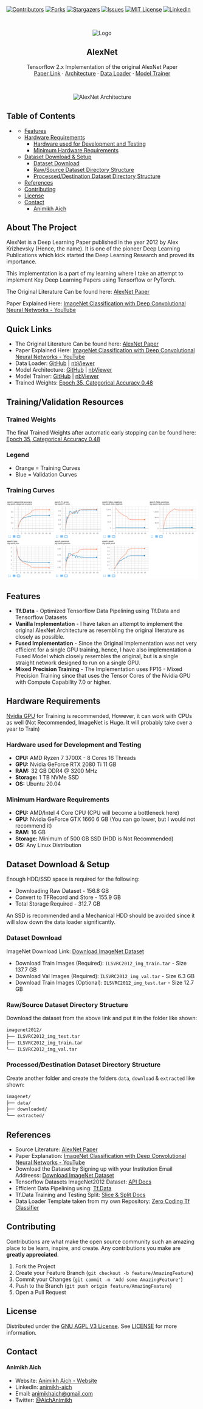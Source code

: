 [![Contributors][contributors-shield]][contributors-url]
[![Forks][forks-shield]][forks-url]
[![Stargazers][stars-shield]][stars-url]
[![Issues][issues-shield]][issues-url]
[![MIT License][license-shield]][license-url]
[![LinkedIn][linkedin-shield]][linkedin-url]

<!-- PROJECT LOGO -->
<br />
<p align="center">
    <img src="assets/logo.png" alt="Logo" width="250" height="250">

  <h2 align="center">AlexNet</h2>

  <p align="center">
    Tensorflow 2.x Implementation of the original AlexNet Paper
    <br />
    <a href="https://papers.nips.cc/paper/2012/file/c399862d3b9d6b76c8436e924a68c45b-Paper.pdf">Paper Link</a>
    ·
    <a href="https://nbviewer.jupyter.org/github/animikhaich/AlexNet-Tensorflow/blob/main/AlexNet_Prototype_Model.ipynb">Architecture</a>
    ·
    <a href="https://nbviewer.jupyter.org/github/animikhaich/AlexNet-Tensorflow/blob/main/AlexNet_Data_Loader.ipynb">Data Loader</a>
    ·
    <a href="https://nbviewer.jupyter.org/github/animikhaich/AlexNet-Tensorflow/blob/main/AlexNet_Trainer.ipynb">Model Trainer</a>
  </p>
</p>
<br>
<p align="center">
  <img src="assets/alexnet-full.png" alt="AlexNet Architecture">
</p>
<!-- TABLE OF CONTENTS -->

## Table of Contents

- [](#)
  - [Features](#features)
  - [Hardware Requirements](#hardware-requirements)
    - [Hardware used for Development and Testing](#hardware-used-for-development-and-testing)
    - [Minimum Hardware Requirements](#minimum-hardware-requirements)
  - [Dataset Download & Setup](#dataset-download--setup)
    - [Dataset Download](#dataset-download)
    - [Raw/Source Dataset Directory Structure](#rawsource-dataset-directory-structure)
    - [Processed/Destination Dataset Directory Structure](#processeddestination-dataset-directory-structure)
  - [References](#references)
  - [Contributing](#contributing)
  - [License](#license)
  - [Contact](#contact)
      - [Animikh Aich](#animikh-aich)

<!-- ABOUT THE PROJECT -->

## About The Project

AlexNet is a Deep Learning Paper published in the year 2012 by Alex Krizhevsky (Hence, the name). It is one of the pioneer Deep Learning Publications which kick started the Deep Learning Research and proved its importance.

This implementation is a part of my learning where I take an attempt to implement Key Deep Learning Papers using Tensorflow or PyTorch.

The Original Literature Can be found here: [AlexNet Paper](https://papers.nips.cc/paper/2012/file/c399862d3b9d6b76c8436e924a68c45b-Paper.pdf)

Paper Explained Here: [ImageNet Classification with Deep Convolutional Neural Networks - YouTube](https://youtu.be/Nq3auVtvd9Q)

## Quick Links

- The Original Literature Can be found here: [AlexNet Paper](https://papers.nips.cc/paper/2012/file/c399862d3b9d6b76c8436e924a68c45b-Paper.pdf)
- Paper Explained Here: [ImageNet Classification with Deep Convolutional Neural Networks - YouTube](https://youtu.be/Nq3auVtvd9Q)
- Data Loader: [GitHub](https://github.com/animikhaich/AlexNet-Tensorflow/blob/main/AlexNet_Data_Loader.ipynb) | [nbViewer](https://nbviewer.jupyter.org/github/animikhaich/AlexNet-Tensorflow/blob/main/AlexNet_Data_Loader.ipynb)
- Model Architecture: [GitHub](https://github.com/animikhaich/AlexNet-Tensorflow/blob/main/AlexNet_Prototype_Model.ipynb) | [nbViewer](https://nbviewer.jupyter.org/github/animikhaich/AlexNet-Tensorflow/blob/main/AlexNet_Prototype_Model.ipynb)
- Model Trainer: [GitHub](https://github.com/animikhaich/AlexNet-Tensorflow/blob/main/AlexNet_Trainer.ipynb) | [nbViewer](https://nbviewer.jupyter.org/github/animikhaich/AlexNet-Tensorflow/blob/main/AlexNet_Trainer.ipynb)
- Trained Weights: [Epoch 35, Categorical Accuracy 0.48](https://github.com/animikhaich/AlexNet-Tensorflow/blob/main/weights/alexnet.35-0.48-2.42.h5)


## Training/Validation Resources

### Trained Weights

The final Trained Weights after automatic early stopping can be found here: [Epoch 35, Categorical Accuracy 0.48](https://github.com/animikhaich/AlexNet-Tensorflow/blob/main/weights/alexnet.35-0.48-2.42.h5)


### Legend

- Orange = Training Curves
- Blue = Validation Curves
### Training Curves
![Training Curves](assets/trainin-curves.png)



## Features

- **Tf.Data** - Optimized Tensorflow Data Pipelining using Tf.Data and Tensorflow Datasets
- **Vanilla Implementation** - I have taken an attempt to implement the original AlexNet Architecture as resembling the original literature as closely as possible.
- **Fused Implementation** - Since the Original Implementation was not very efficient for a single GPU training, hence, I have also implementation a Fused Model which closely resembles the original, but is a single straight network designed to run on a single GPU.
- **Mixed Precision Training** - The Implementation uses FP16 - Mixed Precision Training since that uses the Tensor Cores of the Nvidia GPU with Compute Capability 7.0 or higher.


## Hardware Requirements

[Nvidia GPU](https://www.nvidia.com/en-gb/graphics-cards/) for Training is recommended, However, it can work with CPUs as well (Not Recommended, ImageNet is Huge. It will probably take over a year to Train)

### Hardware used for Development and Testing

- **CPU:** AMD Ryzen 7 3700X - 8 Cores 16 Threads
- **GPU:** Nvidia GeForce RTX 2080 Ti 11 GB
- **RAM:** 32 GB DDR4 @ 3200 MHz
- **Storage:** 1 TB NVMe SSD
- **OS:** Ubuntu 20.04

### Minimum Hardware Requirements

- **CPU:** AMD/Intel 4 Core CPU (CPU will become a bottleneck here)
- **GPU:** Nvidia GeForce GTX 1660 6 GB (You can go lower, but I would not recommend it)
- **RAM:** 16 GB
- **Storage:** Minimum of 500 GB SSD (HDD is Not Recommended)
- **OS:** Any Linux Distribution

## Dataset Download & Setup

Enough HDD/SSD space is required for the following:

- Downloading Raw Dataset - 156.8 GB
- Convert to TFRecord and Store - 155.9 GB
- Total Storage Required - 312.7 GB

An SSD is recommended and a Mechanical HDD should be avoided since it will slow down the data loader significantly.

### Dataset Download

ImageNet Download Link: [Download ImageNet Dataset](https://image-net.org/download-images)

- Download Train Images (Required): `ILSVRC2012_img_train.tar` - Size 137.7 GB
- Download Val Images (Required): `ILSVRC2012_img_val.tar` - Size 6.3 GB
- Download Train Images (Optional): `ILSVRC2012_img_test.tar` - Size 12.7 GB

### Raw/Source Dataset Directory Structure
Download the dataset from the above link and put it in the folder like shown:

```sh
imagenet2012/
├── ILSVRC2012_img_test.tar
├── ILSVRC2012_img_train.tar
└── ILSVRC2012_img_val.tar
```

### Processed/Destination Dataset Directory Structure
Create another folder and create the folders `data`, `download` & `extracted` like shown:

```sh
imagenet/
├── data/
├── downloaded/
└── extracted/
```

## References

- Source Literature: [AlexNet Paper](https://papers.nips.cc/paper/2012/file/c399862d3b9d6b76c8436e924a68c45b-Paper.pdf)
- Paper Explanation: [ImageNet Classification with Deep Convolutional Neural Networks - YouTube](https://youtu.be/Nq3auVtvd9Q)
- Download the Dataset by Signing up with your Institution Email Addreess: [Download ImageNet Dataset](https://image-net.org/download-images)
- Tensorflow Datasets ImageNet2012 Dataset: [API Docs](https://www.tensorflow.org/datasets/catalog/imagenet2012)
- Efficient Data Pipelining using: [Tf.Data](https://www.tensorflow.org/guide/data)
- Tf.Data Training and Testing Split: [Slice & Split Docs](https://www.tensorflow.org/datasets/splits)
- Data Loader Template taken from my own Repository: [Zero Coding Tf Classifier](https://github.com/animikhaich/Zero-Code-TF-Classifier/blob/main/core/data_loader.py)

## Contributing

Contributions are what make the open source community such an amazing place to be learn, inspire, and create. Any contributions you make are **greatly appreciated**.

1. Fork the Project
2. Create your Feature Branch (`git checkout -b feature/AmazingFeature`)
3. Commit your Changes (`git commit -m 'Add some AmazingFeature'`)
4. Push to the Branch (`git push origin feature/AmazingFeature`)
5. Open a Pull Request

## License

Distributed under the [GNU AGPL V3 License](https://choosealicense.com/licenses/agpl-3.0/). See [LICENSE](LICENSE) for more information.

## Contact

#### Animikh Aich

- Website: [Animikh Aich - Website](http://www.animikh.me/)
- LinkedIn: [animikh-aich](https://www.linkedin.com/in/animikh-aich/)
- Email: [animikhaich@gmail.com](mailto:animikhaich@gmail.com)
- Twitter: [@AichAnimikh](https://twitter.com/AichAnimikh)


[contributors-shield]: https://img.shields.io/github/contributors/animikhaich/AlexNet-Tensorflow.svg?style=flat-square
[contributors-url]: https://github.com/animikhaich/AlexNet-Tensorflow/graphs/contributors
[forks-shield]: https://img.shields.io/github/forks/animikhaich/AlexNet-Tensorflow.svg?style=flat-square
[forks-url]: https://github.com/animikhaich/AlexNet-Tensorflow/network/members
[stars-shield]: https://img.shields.io/github/stars/animikhaich/AlexNet-Tensorflow.svg?style=flat-square
[stars-url]: https://github.com/animikhaich/AlexNet-Tensorflow/stargazers
[issues-shield]: https://img.shields.io/github/issues/animikhaich/AlexNet-Tensorflow.svg?style=flat-square
[issues-url]: https://github.com/animikhaich/AlexNet-Tensorflow/issues
[license-shield]: https://img.shields.io/github/license/animikhaich/AlexNet-Tensorflow.svg?style=flat-square
[license-url]: https://github.com/animikhaich/AlexNet-Tensorflow/blob/main/LICENSE
[linkedin-shield]: https://img.shields.io/badge/-LinkedIn-black.svg?style=flat-square&logo=linkedin&colorB=555
[linkedin-url]: https://linkedin.com/in/animikh-aich/
